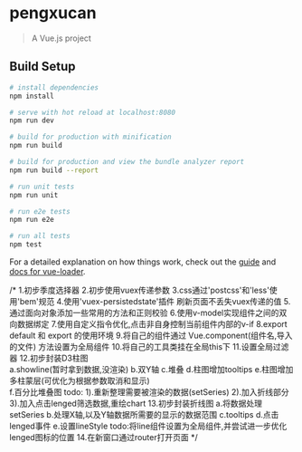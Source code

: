 # pengxucan

> A Vue.js project

## Build Setup

``` bash
# install dependencies
npm install

# serve with hot reload at localhost:8080
npm run dev

# build for production with minification
npm run build

# build for production and view the bundle analyzer report
npm run build --report

# run unit tests
npm run unit

# run e2e tests
npm run e2e

# run all tests
npm test
```

For a detailed explanation on how things work, check out the [guide](http://vuejs-templates.github.io/webpack/) and [docs for vue-loader](http://vuejs.github.io/vue-loader).

/*
1.初步季度选择器
2.初步使用vuex传递参数
3.css通过'postcss'和'less'使用'bem'规范
4.使用'vuex-persistedstate'插件  刷新页面不丢失vuex传递的值
5.通过面向对象添加一些常用的方法和正则校验
6.使用v-model实现组件之间的双向数据绑定
7.使用自定义指令优化,点击非自身控制当前组件内部的v-if
8.export default 和 export 的使用环境
9.将自己的组件通过 Vue.component(组件名,导入的文件) 方法设置为全局组件
10.将自己的工具类挂在全局this下
11.设置全局过滤器
12.初步封装D3柱图     
    a.showline(暂时拿到数据,没渲染) 
    b.双Y轴 
    c.堆叠 
    d.柱图增加tooltips 
    e.柱图增加多柱蒙层(可优化为根据参数取消和显示)    
    f.百分比堆叠图
    todo:
        1).重新整理需要被渲染的数据(setSeries)
        2).加入折线部分
        3).加入点击lenged筛选数据,重绘chart
13.初步封装折线图
    a.将数据处理setSeries
    b.处理X轴,以及Y轴数据所需要的显示的数据范围
    c.tooltips
    d.点击lenged事件
    e.设置lineStyle
    todo:将line组件设置为全局组件,并尝试进一步优化lenged图标的位置
14.在新窗口通过router打开页面
*/

